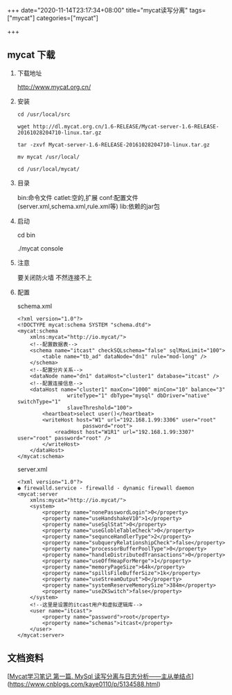 +++
date="2020-11-14T23:17:34+08:00"
title="mycat读写分离"
tags=["mycat"]
categories=["mycat"]

+++
## mycat 下载

1. 下载地址 

   http://www.mycat.org.cn/

2. 安装

   ```shell
   cd /usr/local/src
   
   wget http://dl.mycat.org.cn/1.6-RELEASE/Mycat-server-1.6-RELEASE-20161028204710-linux.tar.gz
   
   tar -zxvf Mycat-server-1.6-RELEASE-20161028204710-linux.tar.gz
   
   mv mycat /usr/local/
   
   cd /usr/local/mycat/
   
   ```

   

3. 目录

   bin:命令文件
   catlet:空的,扩展
   conf:配置文件(server.xml,schema.xml,rule.xml等)
   lib:依赖的jar包

4. 启动

   cd bin

   ./mycat console 

5. 注意

   要关闭防火墙 不然连接不上 

6. 配置

   schema.xml

   ```shell
   <?xml version="1.0"?>
   <!DOCTYPE mycat:schema SYSTEM "schema.dtd">
   <mycat:schema
       xmlns:mycat="http://io.mycat/">
       <!--配置数据表-->
       <schema name="itcast" checkSQLschema="false" sqlMaxLimit="100">
           <table name="tb_ad" dataNode="dn1" rule="mod-long" />
       </schema>
       <!--配置分片关系-->
       <dataNode name="dn1" dataHost="cluster1" database="itcast" />
       <!--配置连接信息-->
       <dataHost name="cluster1" maxCon="1000" minCon="10" balance="3"
                   writeType="1" dbType="mysql" dbDriver="native" switchType="1"
                   slaveThreshold="100">
           <heartbeat>select user()</heartbeat>
           <writeHost host="W1" url="192.168.1.99:3306" user="root"
                        password="root">
               <readHost host="W1R1" url="192.168.1.99:3307" user="root" password="root" />
           </writeHost>
       </dataHost>
   </mycat:schema>
   ```

   server.xml

   ```
   <?xml version="1.0"?>
   ● firewalld.service - firewalld - dynamic firewall daemon
   <mycat:server
       xmlns:mycat="http://io.mycat/">
       <system>
           <property name="nonePasswordLogin">0</property>
           <property name="useHandshakeV10">1</property>
           <property name="useSqlStat">0</property>
           <property name="useGlobleTableCheck">0</property>
           <property name="sequnceHandlerType">2</property>
           <property name="subqueryRelationshipCheck">false</property>
           <property name="processorBufferPoolType">0</property>
           <property name="handleDistributedTransactions">0</property>
           <property name="useOffHeapForMerge">1</property>
           <property name="memoryPageSize">64k</property>
           <property name="spillsFileBufferSize">1k</property>
           <property name="useStreamOutput">0</property>
           <property name="systemReserveMemorySize">384m</property>
           <property name="useZKSwitch">false</property>
       </system>
       <!--这里是设置的itcast用户和虚拟逻辑库-->
       <user name="itcast">
           <property name="password">root</property>
           <property name="schemas">itcast</property>
       </user>
   </mycat:server>
   ```

   



## 文档资料 

[[Mycat学习笔记 第一篇. MySql 读写分离与日志分析——主从单结点](https://www.cnblogs.com/kaye0110/p/5134588.html)](https://www.cnblogs.com/kaye0110/p/5134588.html)

